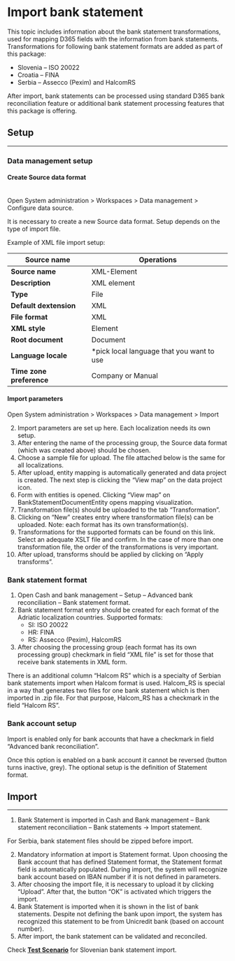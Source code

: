 # Import bank statement

This topic includes information about the bank statement transformations, used for mapping D365 fields with the information from bank statements. Transformations for following bank statement formats are added as part of this package: 

   - Slovenia – ISO 20022
   - Croatia – FINA
   - Serbia – Assecco (Pexim) and HalcomRS

After import, bank statements can be processed using standard D365 bank reconciliation feature or additional bank statement processing features that this package is offering.


## **Setup**
---

### **Data management setup**

#### Create Source data format

<br>Open System administration > Workspaces > Data management > Configure data source.

It is necessary to create a new Source data format. Setup depends on the type of import file. 

Example of XML file import setup:  

|**Source name**| **Operations** | 
|--|--|
|**Source name** |XML-Element  |
|**Description**  |XML element  |
|**Type**  |File  |
|**Default dextension**  |XML  |
|**File format**  |XML |
|**XML style**  |Element  |
|**Root document**  |Document  |
|**Language locale**  |*pick local language that you want to use  |
|**Time zone preference**  | Company or Manual |


 
#### Import parameters

Open System administration > Workspaces > Data management > Import

2. Import parameters are set up here. Each localization needs its own setup.
3. After entering the name of the processing group, the Source data format (which was created above) should be chosen. 
4. Choose a sample file for upload. The file attached below is the same for all localizations.
5. After upload, entity mapping is automatically generated and data project is created. The next step is clicking the “View map” on the data project icon.
6. Form with entities is opened. Clicking “View map” on BankStatementDocumentEntity opens mapping visualization.
7. Transformation file(s) should be uploaded to the tab “Transformation”.
8. Clicking on “New” creates entry where transformation file(s) can be uploaded. Note: each format has its own transformation(s).
9. Transformations for the supported formats can be found on this link. Select an adequate XSLT file and confirm. In the case of more than one transformation file, the order of the transformations is very important.
10. After upload, transforms should be applied by clicking on “Apply transforms”. 
 
### Bank statement format

1. Open Cash and bank management – Setup – Advanced bank reconciliation – Bank statement format.
2. Bank statement format entry should be created for each format of the Adriatic localization countries. Supported formats: 
   - SI: ISO 20022
   - HR: FINA
   - RS: Assecco (Pexim), HalcomRS
3. After choosing the processing group (each format has its own processing group) checkmark in field “XML file” is set for those that receive bank statements in XML form. 
 
There is an additional column “Halcom RS” which is a specialty of Serbian bank statements import when Halcom format is used. Halcom_RS is special in a way that generates two files for one bank statement which is then imported in .zip file. For that purpose, Halcom_RS has a checkmark in the field “Halcom RS”.

### Bank account setup

Import is enabled only for bank accounts that have a checkmark in field “Advanced bank reconciliation”.
 
Once this option is enabled on a bank account it cannot be reversed (button turns inactive, grey). The optional setup is the definition of Statement format. 

## **Import**
---

1. Bank Statement is imported in Cash and Bank management – Bank statement reconciliation – Bank statements -> Import statement.

For Serbia, bank statement files should be zipped before import. 
 
2. Mandatory information at import is Statement format. Upon choosing the Bank account that has defined Statement format, the Statement format field is automatically populated. During import, the system will recognize bank account based on IBAN number if it is not defined in parameters.
3. After choosing the import file, it is necessary to upload it by clicking “Upload”. After that, the button “OK” is activated which triggers the import.
4. Bank Statement is imported when it is shown in the list of bank statements. Despite not defining the bank upon import, the system has recognized this statement to be from Unicredit bank (based on account number).
5. After import, the bank statement can be validated and reconciled. 

Check **[Test Scenario](Bank-statement-import.xlsx)** for Slovenian bank statement import.
 
